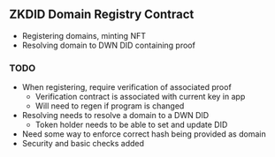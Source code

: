## ZKDID Domain Registry Contract
- Registering domains, minting NFT
- Resolving domain to DWN DID containing proof

### TODO
- When registering, require verification of associated proof
    - Verification contract is associated with current key in app
    - Will need to regen if program is changed
- Resolving needs to resolve a domain to a DWN DID
    - Token holder needs to be able to set and update DID
- Need some way to enforce correct hash being provided as domain
- Security and basic checks added
